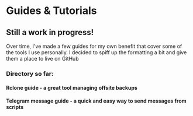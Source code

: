 # Guides & Tutorials

## Still a work in progress!
Over time, I've made a few guides for my own benefit that cover some of the tools I use personally. I decided to spiff up the formatting a bit and give them a place to live on GitHub

### Directory so far:
#### Rclone guide - a great tool managing offsite backups
#### Telegram message guide - a quick and easy way to send messages from scripts


